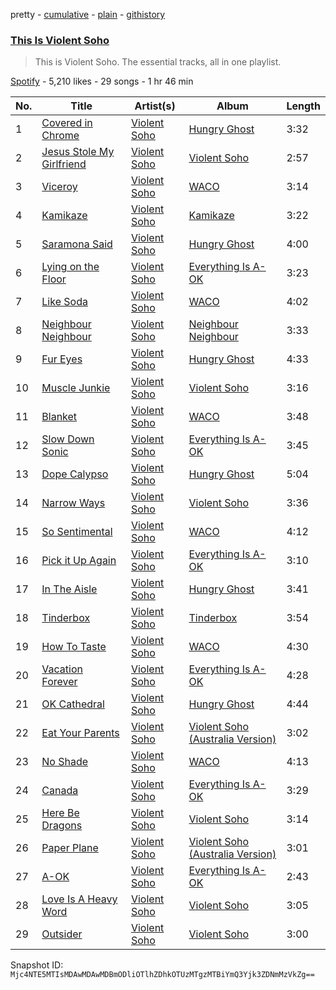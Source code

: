 pretty - [cumulative](/playlists/cumulative/37i9dQZF1DZ06evO1BE4x4.md) - [plain](/playlists/plain/37i9dQZF1DZ06evO1BE4x4) - [githistory](https://github.githistory.xyz/mackorone/spotify-playlist-archive/blob/main/playlists/plain/37i9dQZF1DZ06evO1BE4x4)

### [This Is Violent Soho](https://open.spotify.com/playlist/37i9dQZF1DZ06evO1BE4x4)

> This is Violent Soho\. The essential tracks, all in one playlist.

[Spotify](https://open.spotify.com/user/spotify) - 5,210 likes - 29 songs - 1 hr 46 min

| No. | Title | Artist(s) | Album | Length |
|---|---|---|---|---|
| 1 | [Covered in Chrome](https://open.spotify.com/track/3aQ4lsLwgACSSp2vS5OzC9) | [Violent Soho](https://open.spotify.com/artist/2N2EFVDEbp2JB8ulEUVIxp) | [Hungry Ghost](https://open.spotify.com/album/7MGL9NDDFd6JdFUAcJ0GbZ) | 3:32 |
| 2 | [Jesus Stole My Girlfriend](https://open.spotify.com/track/5p6GEo6wrwLpicbGyNH1A4) | [Violent Soho](https://open.spotify.com/artist/2N2EFVDEbp2JB8ulEUVIxp) | [Violent Soho](https://open.spotify.com/album/752CwfZ8NvwXHv8IOjnWV0) | 2:57 |
| 3 | [Viceroy](https://open.spotify.com/track/1GDHLUJbmUrd0Jf88q2pZP) | [Violent Soho](https://open.spotify.com/artist/2N2EFVDEbp2JB8ulEUVIxp) | [WACO](https://open.spotify.com/album/6ix7lKcyEpFlEpyiq8vfne) | 3:14 |
| 4 | [Kamikaze](https://open.spotify.com/track/4LSj32kCt3uKefJZfWiMd8) | [Violent Soho](https://open.spotify.com/artist/2N2EFVDEbp2JB8ulEUVIxp) | [Kamikaze](https://open.spotify.com/album/3ljqE5xXeHOgMHJ0ydRmBV) | 3:22 |
| 5 | [Saramona Said](https://open.spotify.com/track/6n0UZBn3qWgsm13ihODEMS) | [Violent Soho](https://open.spotify.com/artist/2N2EFVDEbp2JB8ulEUVIxp) | [Hungry Ghost](https://open.spotify.com/album/7MGL9NDDFd6JdFUAcJ0GbZ) | 4:00 |
| 6 | [Lying on the Floor](https://open.spotify.com/track/4T9wBvnIkUC8bZDQVXW9BB) | [Violent Soho](https://open.spotify.com/artist/2N2EFVDEbp2JB8ulEUVIxp) | [Everything Is A\-OK](https://open.spotify.com/album/4IayAjHP3LfFZZ79jetguT) | 3:23 |
| 7 | [Like Soda](https://open.spotify.com/track/4h2Pby8QuTBUbsjzn9d81Q) | [Violent Soho](https://open.spotify.com/artist/2N2EFVDEbp2JB8ulEUVIxp) | [WACO](https://open.spotify.com/album/6ix7lKcyEpFlEpyiq8vfne) | 4:02 |
| 8 | [Neighbour Neighbour](https://open.spotify.com/track/25RDhyRdQzU2k7jsgn04h5) | [Violent Soho](https://open.spotify.com/artist/2N2EFVDEbp2JB8ulEUVIxp) | [Neighbour Neighbour](https://open.spotify.com/album/4skF6msX6Vw1U0BbiQYVuF) | 3:33 |
| 9 | [Fur Eyes](https://open.spotify.com/track/7LWjyfOdMrdRWnetsxqBsu) | [Violent Soho](https://open.spotify.com/artist/2N2EFVDEbp2JB8ulEUVIxp) | [Hungry Ghost](https://open.spotify.com/album/7MGL9NDDFd6JdFUAcJ0GbZ) | 4:33 |
| 10 | [Muscle Junkie](https://open.spotify.com/track/6gDmTuKbuGUkFSpVqdZH4r) | [Violent Soho](https://open.spotify.com/artist/2N2EFVDEbp2JB8ulEUVIxp) | [Violent Soho](https://open.spotify.com/album/752CwfZ8NvwXHv8IOjnWV0) | 3:16 |
| 11 | [Blanket](https://open.spotify.com/track/08k7gNeLvsZamR6Thx8lzZ) | [Violent Soho](https://open.spotify.com/artist/2N2EFVDEbp2JB8ulEUVIxp) | [WACO](https://open.spotify.com/album/6ix7lKcyEpFlEpyiq8vfne) | 3:48 |
| 12 | [Slow Down Sonic](https://open.spotify.com/track/5hWH1tL8kaEOIuUWPMt7ei) | [Violent Soho](https://open.spotify.com/artist/2N2EFVDEbp2JB8ulEUVIxp) | [Everything Is A\-OK](https://open.spotify.com/album/0NoURVN52i7sOfSHeoVXKd) | 3:45 |
| 13 | [Dope Calypso](https://open.spotify.com/track/0SUXtdt8aLCt6ENqPwrJ2V) | [Violent Soho](https://open.spotify.com/artist/2N2EFVDEbp2JB8ulEUVIxp) | [Hungry Ghost](https://open.spotify.com/album/7MGL9NDDFd6JdFUAcJ0GbZ) | 5:04 |
| 14 | [Narrow Ways](https://open.spotify.com/track/0k3F1sYirFzPz7o5MW6b2Q) | [Violent Soho](https://open.spotify.com/artist/2N2EFVDEbp2JB8ulEUVIxp) | [Violent Soho](https://open.spotify.com/album/752CwfZ8NvwXHv8IOjnWV0) | 3:36 |
| 15 | [So Sentimental](https://open.spotify.com/track/6QVLOVHtYM3oCbiLkr8B8K) | [Violent Soho](https://open.spotify.com/artist/2N2EFVDEbp2JB8ulEUVIxp) | [WACO](https://open.spotify.com/album/6ix7lKcyEpFlEpyiq8vfne) | 4:12 |
| 16 | [Pick it Up Again](https://open.spotify.com/track/1viAAfAMoasBY2OrIiGlxC) | [Violent Soho](https://open.spotify.com/artist/2N2EFVDEbp2JB8ulEUVIxp) | [Everything Is A\-OK](https://open.spotify.com/album/0NoURVN52i7sOfSHeoVXKd) | 3:10 |
| 17 | [In The Aisle](https://open.spotify.com/track/463MctMxMjFOa8fIgC3lry) | [Violent Soho](https://open.spotify.com/artist/2N2EFVDEbp2JB8ulEUVIxp) | [Hungry Ghost](https://open.spotify.com/album/7MGL9NDDFd6JdFUAcJ0GbZ) | 3:41 |
| 18 | [Tinderbox](https://open.spotify.com/track/4kzdwZS1CRsIb391XOeTcO) | [Violent Soho](https://open.spotify.com/artist/2N2EFVDEbp2JB8ulEUVIxp) | [Tinderbox](https://open.spotify.com/album/6uWSyefA6d0g8mR1EljR89) | 3:54 |
| 19 | [How To Taste](https://open.spotify.com/track/4TDUxnS5QcrrKua4AKOnPk) | [Violent Soho](https://open.spotify.com/artist/2N2EFVDEbp2JB8ulEUVIxp) | [WACO](https://open.spotify.com/album/6ix7lKcyEpFlEpyiq8vfne) | 4:30 |
| 20 | [Vacation Forever](https://open.spotify.com/track/0MkH3VaXZB98jWQ5JnDeu9) | [Violent Soho](https://open.spotify.com/artist/2N2EFVDEbp2JB8ulEUVIxp) | [Everything Is A\-OK](https://open.spotify.com/album/4IayAjHP3LfFZZ79jetguT) | 4:28 |
| 21 | [OK Cathedral](https://open.spotify.com/track/45ERko0Qgz1a1xAHrrKLD9) | [Violent Soho](https://open.spotify.com/artist/2N2EFVDEbp2JB8ulEUVIxp) | [Hungry Ghost](https://open.spotify.com/album/7MGL9NDDFd6JdFUAcJ0GbZ) | 4:44 |
| 22 | [Eat Your Parents](https://open.spotify.com/track/5Z0GVyH0RjhgjVcLYwf1cH) | [Violent Soho](https://open.spotify.com/artist/2N2EFVDEbp2JB8ulEUVIxp) | [Violent Soho \(Australia Version\)](https://open.spotify.com/album/6JekHcc4LeZNIYLanvjWW2) | 3:02 |
| 23 | [No Shade](https://open.spotify.com/track/0KveCmWIH6u2VQ5MpgeobH) | [Violent Soho](https://open.spotify.com/artist/2N2EFVDEbp2JB8ulEUVIxp) | [WACO](https://open.spotify.com/album/6ix7lKcyEpFlEpyiq8vfne) | 4:13 |
| 24 | [Canada](https://open.spotify.com/track/7eqpBCYDhTfqDCluyE6Ssd) | [Violent Soho](https://open.spotify.com/artist/2N2EFVDEbp2JB8ulEUVIxp) | [Everything Is A\-OK](https://open.spotify.com/album/0NoURVN52i7sOfSHeoVXKd) | 3:29 |
| 25 | [Here Be Dragons](https://open.spotify.com/track/5VeV8aExj7SSgNDXr5bdJK) | [Violent Soho](https://open.spotify.com/artist/2N2EFVDEbp2JB8ulEUVIxp) | [Violent Soho](https://open.spotify.com/album/752CwfZ8NvwXHv8IOjnWV0) | 3:14 |
| 26 | [Paper Plane](https://open.spotify.com/track/3j0rJCwtLGdK136n7d92p7) | [Violent Soho](https://open.spotify.com/artist/2N2EFVDEbp2JB8ulEUVIxp) | [Violent Soho \(Australia Version\)](https://open.spotify.com/album/6JekHcc4LeZNIYLanvjWW2) | 3:01 |
| 27 | [A\-OK](https://open.spotify.com/track/7fRmDecaHguRLdKIlccebL) | [Violent Soho](https://open.spotify.com/artist/2N2EFVDEbp2JB8ulEUVIxp) | [Everything Is A\-OK](https://open.spotify.com/album/0NoURVN52i7sOfSHeoVXKd) | 2:43 |
| 28 | [Love Is A Heavy Word](https://open.spotify.com/track/2iWQrd8LABqESP9gC4jfYW) | [Violent Soho](https://open.spotify.com/artist/2N2EFVDEbp2JB8ulEUVIxp) | [Violent Soho](https://open.spotify.com/album/752CwfZ8NvwXHv8IOjnWV0) | 3:05 |
| 29 | [Outsider](https://open.spotify.com/track/2kwh1mJLQ2BBUEdx4NoIWb) | [Violent Soho](https://open.spotify.com/artist/2N2EFVDEbp2JB8ulEUVIxp) | [Violent Soho](https://open.spotify.com/album/752CwfZ8NvwXHv8IOjnWV0) | 3:00 |

Snapshot ID: `Mjc4NTE5MTIsMDAwMDAwMDBmODliOTlhZDhkOTUzMTgzMTBiYmQ3Yjk3ZDNmMzVkZg==`
